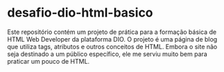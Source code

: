 # desafio-dio-html-basico
Este repositório contém um projeto de prática para a formação básica de HTML Web Developer da plataforma DIO. O projeto é uma página de blog que utiliza tags, atributos e outros conceitos de HTML. Embora o site não seja destinado a um público específico, ele me serviu muito bem para praticar um pouco de HTML.
